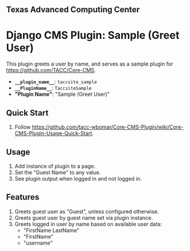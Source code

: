 ## Texas Advanced Computing Center
# Django CMS Plugin: Sample (Greet User)

This plugin greets a user by name, and serves as a sample plugin for https://github.com/TACC/Core-CMS.

- __`__plugin_name__`__: `taccsite_sample`
- __`__PluginName__`__: `TaccsiteSample`
- __"Plugin Name"__: "Sample (Greet User)"

## Quick Start

1. Follow https://github.com/tacc-wbomar/Core-CMS-Plugin/wiki/Core-CMS-Plugin-Usage-Quick-Start.

## Usage

1. Add instance of plugin to a page.
1. Set the "Guest Name" to any value.
1. See plugin output when logged in and not logged in.

## Features

1. Greets guest user as "Guest", unless configured otherwise.
1. Greets guest user by guest name set via plugin instance.
1. Greets logged in user by name based on available user data:
    - "FirstName LastName"
    - "FirstName"
    - "username"
